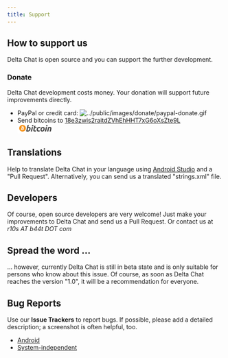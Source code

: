 ```yaml
---
title: Support
---
```


## How to support us

Delta Chat is open source and you can support the further development.

### Donate

Delta Chat development costs money. Your donation will support future improvements directly.

- PayPal or credit card: ![../public/images/donate/paypal-donate.gif](https://paypal.me/deltachat/10)
- Send bitcoins to [18e3zwis2raitdZVhEhHHT7xG6oXsZte9L](bitcoin:18e3zwis2raitdZVhEhHHT7xG6oXsZte9L)  
  ![Bitcoin](../public/images/donate/bitcoin.png)


## Translations

Help to translate Delta Chat in your language using [Android Studio](https://developer.android.com/studio/write/translations-editor.html) and a "Pull Request". Alternatively, you can send us a translated "strings.xml" file.


## Developers

Of course, open source developers are very welcome! Just make your improvements to Delta Chat and send us a Pull Request. Or contact us at _r10s AT b44t DOT com_


## Spread the word ...

... however, currently Delta Chat is still in beta state and is only suitable for persons who know about this issue. Of course, as soon as Delta Chat reaches the version "1.0", it will be a recommendation for everyone. 


## Bug Reports

Use our **Issue Trackers** to report bugs. If possible, please add a detailed description; a screenshot is often helpful, too. 

- [Android](https://github.com/r10s/messenger-android/issues) 
- [System-independent](https://github.com/r10s/messenger-backend/issues)
